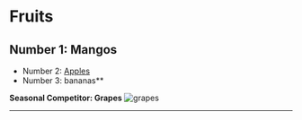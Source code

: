 # Fruits
## Number 1: Mangos
* Number 2: [Apples](https://www.apple.com/)
* Number 3: bananas**

**Seasonal Competitor: Grapes**
![grapes](https://m.media-amazon.com/images/S/assets.wholefoodsmarket.com//content/08/cc/7ce0dba74d8c82347bf2a26dc6fa/seasons-sweetest-grapes-hero.jpg)

***
